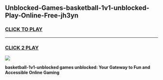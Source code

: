 
## Unblocked-Games-basketball-1v1-unblocked-Play-Online-Free-jh3yn
<h3>
<a href="https://premium76.site?title=basketball-1v1-unblocked&ref=26A">CLICK TO PLAY</a></h3>
<hr>

<h3>
<a href="https://premium76.site?title=basketball-1v1-unblocked&ref=26A">CLICK 2 PLAY</a>
  
</h3>

<a href="https://premium76.site?title=basketball-1v1-unblocked&ref=26A"><img src="https://clearcache.store/games.png"></a>


**basketball-1v1-unblocked games unblocked: Your Gateway to Fun and Accessible Online Gaming**
